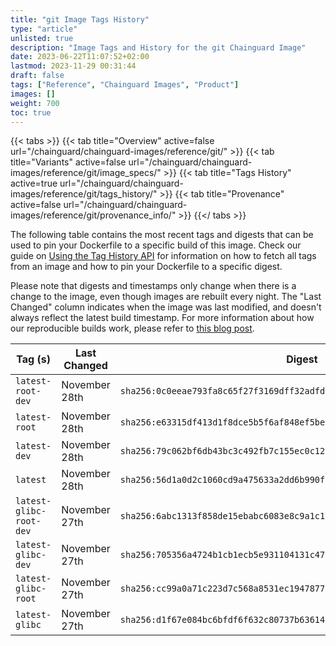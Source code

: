 ```yaml
---
title: "git Image Tags History"
type: "article"
unlisted: true
description: "Image Tags and History for the git Chainguard Image"
date: 2023-06-22T11:07:52+02:00
lastmod: 2023-11-29 00:31:44
draft: false
tags: ["Reference", "Chainguard Images", "Product"]
images: []
weight: 700
toc: true
---
```


{{< tabs >}}
{{< tab title="Overview" active=false url="/chainguard/chainguard-images/reference/git/" >}}
{{< tab title="Variants" active=false url="/chainguard/chainguard-images/reference/git/image_specs/" >}}
{{< tab title="Tags History" active=true url="/chainguard/chainguard-images/reference/git/tags_history/" >}}
{{< tab title="Provenance" active=false url="/chainguard/chainguard-images/reference/git/provenance_info/" >}}
{{</ tabs >}}

The following table contains the most recent tags and digests that can be used to pin your Dockerfile to a specific build of this image. Check our guide on [Using the Tag History API](/chainguard/chainguard-images/using-the-tag-history-api/) for information on how to fetch all tags from an image and how to pin your Dockerfile to a specific digest.

Please note that digests and timestamps only change when there is a change to the image, even though images are rebuilt every night. The "Last Changed" column indicates when the image was last modified, and doesn't always reflect the latest build timestamp. For more information about how our reproducible builds work, please refer to [this blog post](https://www.chainguard.dev/unchained/reproducing-chainguards-reproducible-image-builds).

| Tag (s)                  | Last Changed  | Digest                                                                    |
|--------------------------|---------------|---------------------------------------------------------------------------|
|  `latest-root-dev`       | November 28th | `sha256:0c0eeae793fa8c65f27f3169dff32adfd926b8537647ec6f662a6489c3be2b8a` |
|  `latest-root`           | November 28th | `sha256:e63315df413d1f8dce5b5f6af848ef5be2dc0112799dd4cd0de9928f88f1fd27` |
|  `latest-dev`            | November 28th | `sha256:79c062bf6db43bc3c492fb7c155ec0c127c09c7f1595fc6a2cb76b9a26ae845a` |
|  `latest`                | November 28th | `sha256:56d1a0d2c1060cd9a475633a2dd6b990f8ddec1dc6c57cecafaec4c4440294a4` |
|  `latest-glibc-root-dev` | November 27th | `sha256:6abc1313f858de15ebabc6083e8c9a1c1ce030dab8e8f1dbeba5935a559690b2` |
|  `latest-glibc-dev`      | November 27th | `sha256:705356a4724b1cb1ecb5e931104131c47106ab8dd90e06f690ef3cf37fa8191d` |
|  `latest-glibc-root`     | November 27th | `sha256:cc99a0a71c223d7c568a8531ec194787769390b4df0d45f1fcdba7d91b7a03eb` |
|  `latest-glibc`          | November 27th | `sha256:d1f67e084bc6bfdf6f632c80737b63614116f2ff4644524dc93d26ecb839cdb8` |

